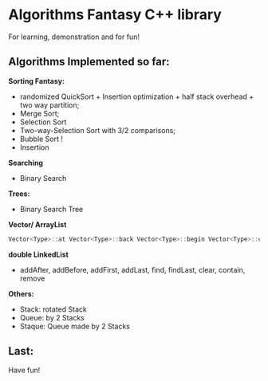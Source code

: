 Algorithms Fantasy C++ library
==============================

For learning, demonstration and for fun! 

Algorithms Implemented so far:
------------------------------

**Sorting Fantasy:** 
- randomized QuickSort + Insertion optimization + half stack overhead + two way partition; 
- Merge Sort; 
- Selection Sort
- Two-way-Selection Sort with 3/2 comparisons; 
- Bubble Sort !
- Insertion
 
**Searching**
- Binary Search

**Trees:**
- Binary Search Tree

**Vector/ ArrayList**
```cpp
Vector<Type>::at Vector<Type>::back Vector<Type>::begin Vector<Type>::clear Vector<Type>::empty Vector<Type>::end Vector<Type>::erase Vector<Type>::erase Vector<Type>::expand Vector<Type>::front Vector<Type>::getBuffer Vector<Type>::getCapacity Vector<Type>::getSize Vector<Type>::pop_back Vector<Type>::push_back Vector<Type>::setBuffer Vector<Type>::setCapacity Vector<Type>::setSize Vector<Type>::Vector Vector<Type>::Vector Vector<Type>::Vector
```

**double LinkedList**
- addAfter, addBefore, addFirst, addLast, find, findLast, clear, contain, remove

**Others:** 
- Stack: rotated Stack
- Queue: by 2 Stacks
- Staque: Queue made by 2 Stacks

Last:
-----------
Have fun! 

